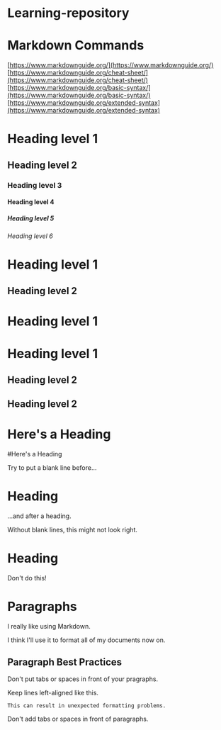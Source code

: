 # Learning-repository

# Markdown Commands

[https://www.markdownguide.org/](https://www.markdownguide.org/)
[https://www.markdownguide.org/cheat-sheet/](https://www.markdownguide.org/cheat-sheet/)
[https://www.markdownguide.org/basic-syntax/](https://www.markdownguide.org/basic-syntax/)
[https://www.markdownguide.org/extended-syntax](https://www.markdownguide.org/extended-syntax)


# Heading level 1
## Heading level 2
### Heading level 3
#### Heading level 4
##### Heading level 5
###### Heading level 6


Heading level 1
=================

Heading level 2
----------------

# Heading level 1
Heading level 1
=================
## Heading level 2
Heading level 2
-----------------

# Here's a Heading
#Here's a Heading


Try to put a blank line before...

# Heading

...and after a heading.

Without blank lines, this might not look right.
# Heading
Don't do this!

# Paragraphs

I really like using Markdown.

I think I'll use it to format all of my documents now on.

## Paragraph Best Practices

Don't put tabs or spaces in front of your pragraphs.

Keep lines left-aligned like this.

    This can result in unexpected formatting problems.

  Don't add tabs or spaces in front of paragraphs.